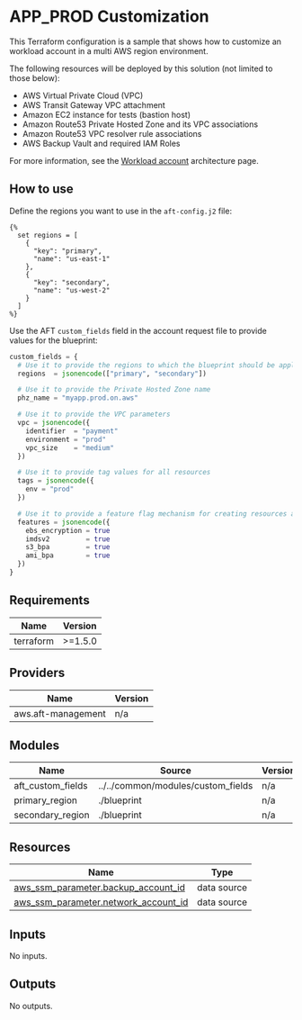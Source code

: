 # APP_PROD Customization

This Terraform configuration is a sample that shows how to customize an workload account in a multi AWS region environment.

The following resources will be deployed by this solution (not limited to those below):

- AWS Virtual Private Cloud (VPC)
- AWS Transit Gateway VPC attachment
- Amazon EC2 instance for tests (bastion host)
- Amazon Route53 Private Hosted Zone and its VPC associations
- Amazon Route53 VPC resolver rule associations
- AWS Backup Vault and required IAM Roles

For more information, see the [Workload account](https://awslabs.github.io/aft-blueprints/architectures/workload-account/) architecture page.

## How to use

Define the regions you want to use in the `aft-config.j2` file:

```jinja
{% 
  set regions = [
    {
      "key": "primary",
      "name": "us-east-1"
    },
    {
      "key": "secondary",
      "name": "us-west-2"
    }
  ]
%}
```

Use the AFT `custom_fields` field in the account request file to provide values for the blueprint:

```terraform
custom_fields = {
  # Use it to provide the regions to which the blueprint should be applied
  regions  = jsonencode(["primary", "secondary"])

  # Use it to provide the Private Hosted Zone name
  phz_name = "myapp.prod.on.aws"

  # Use it to provide the VPC parameters
  vpc = jsonencode({
    identifier  = "payment"
    environment = "prod"
    vpc_size    = "medium"
  })

  # Use it to provide tag values for all resources
  tags = jsonencode({
    env = "prod"
  })

  # Use it to provide a feature flag mechanism for creating resources at the global customization level
  features = jsonencode({
    ebs_encryption = true
    imdsv2         = true
    s3_bpa         = true
    ami_bpa        = true
  })
}
```

<!-- BEGIN_TF_DOCS -->
## Requirements

| Name | Version |
|------|---------|
| terraform | >=1.5.0 |

## Providers

| Name | Version |
|------|---------|
| aws.aft-management | n/a |

## Modules

| Name | Source | Version |
|------|--------|---------|
| aft\_custom\_fields | ../../common/modules/custom_fields | n/a |
| primary\_region | ./blueprint | n/a |
| secondary\_region | ./blueprint | n/a |

## Resources

| Name | Type |
|------|------|
| [aws_ssm_parameter.backup_account_id](https://registry.terraform.io/providers/hashicorp/aws/latest/docs/data-sources/ssm_parameter) | data source |
| [aws_ssm_parameter.network_account_id](https://registry.terraform.io/providers/hashicorp/aws/latest/docs/data-sources/ssm_parameter) | data source |

## Inputs

No inputs.

## Outputs

No outputs.
<!-- END_TF_DOCS -->